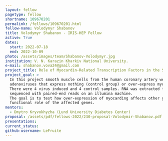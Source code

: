 ```yaml
---
layout: fellow
pagetype: fellow
shortname: 109670201
permalink: /fellows/109670201.html
fellow-name: Volodymyr Shabanov
title: Volodymyr Shabanov - IRIS-HEP Fellow
active: True
dates:
  start: 2022-07-18
  end: 2022-10-09
photo: /assets/images/team/Shabanov-Volodymyr.jpg
institution: V. N. Karazin Kharkiv National University.
e-mail: shabanov.vova24@gmail.com
project_title: Role of Myocardin-Related Transcription Factors in the Smooth Muscle Cell gene program
project_goal: >
  In this project smooth muscle cells from the human coronary artery were treated with
  adenoviruses that express nothing (control group) or over-express myocardin (experimental group).
  There were 4 virus induced and 4 control samples. RNA was extracted from these cells and
  sequenced with paired-end reads on an illumina machine.
  The goal is to test how over-expression of myocarding affects other genes and to analyse the
  functional role of the affected genes.
mentors:
  - Dmytro Kryvokhyzha (Lund University Diabetes Center)
proposal: /assets/pdf/fellows-2022/230-proposal-Volodymir-Shabanov.pdf
presentations:
current_status:
github-username: LeFruite
---
```

